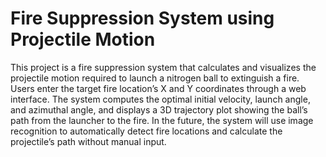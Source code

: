 # Fire Suppression System using Projectile Motion
 This project is a fire suppression system that calculates and visualizes the projectile motion required to launch a nitrogen ball to extinguish a fire. Users enter the target fire location’s X and Y coordinates through a web interface. The system computes the optimal initial velocity, launch angle, and azimuthal angle, and displays a 3D trajectory plot showing the ball’s path from the launcher to the fire. In the future, the system will use image recognition to automatically detect fire locations and calculate the projectile’s path without manual input.

